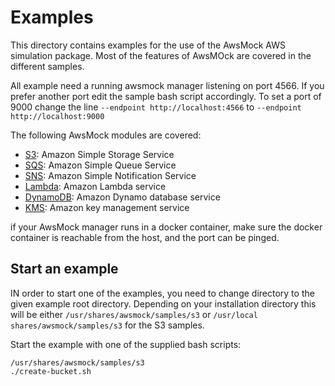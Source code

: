 # Examples

This directory contains examples for the use of the AwsMock AWS simulation package. Most of the features of AwsMOck are
covered in the different samples.

All example need a running awsmock manager listening on port 4566. If you prefer
another port edit the sample bash script accordingly. To set a port of 9000 change the line
```--endpoint http://localhost:4566``` to ```--endpoint http://localhost:9000```

The following AwsMock modules are covered:

- [S3](./s3/README.md): Amazon Simple Storage Service
- [SQS](./sqs/README.md): Amazon Simple Queue Service
- [SNS](./sns/README.md): Amazon Simple Notification Service
- [Lambda](lambda/README.md): Amazon Lambda service
- [DynamoDB](./dynamodb/README.md): Amazon Dynamo database service
- [KMS](./kms/README.md): Amazon key management service

if your AwsMock manager runs in a docker container, make sure the docker container is reachable from the host, and the
port can be pinged.

## Start an example

IN order to start one of the examples, you need to change directory to the given example root directory. Depending on
your installation directory this will be either ```/usr/shares/awsmock/samples/s3```
or ```/usr/local shares/awsmock/samples/s3```
for the S3 samples.

Start the example with one of the supplied bash scripts:

```
/usr/shares/awsmock/samples/s3
./create-bucket.sh
``` 